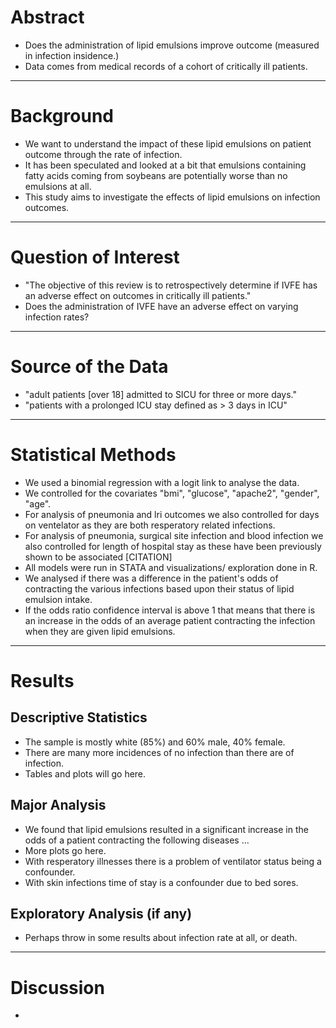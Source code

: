 # Abstract

- Does the administration of lipid emulsions improve outcome (measured in infection insidence.)
- Data comes from medical records of a cohort of critically ill patients. 

---

# Background

- We want to understand the impact of these lipid emulsions on patient outcome through the rate of infection. 
- It has been speculated and looked at a bit that emulsions containing fatty acids coming from soybeans are potentially worse than no emulsions at all. 
- This study aims to investigate the effects of lipid emulsions on infection outcomes. 


---

# Question of Interest

- "The objective of this review is to retrospectively determine if IVFE has an adverse effect on outcomes in critically ill patients." 
- Does the administration of IVFE have an adverse effect on varying infection rates? 


---

# Source of the Data

- "adult patients [over 18] admitted to SICU for three or more days."
- "patients with a prolonged ICU stay defined as > 3 days in ICU"

---

# Statistical Methods

- We used a binomial regression with a logit link to analyse the data. 
- We controlled for the covariates "bmi", "glucose", "apache2", "gender", "age". 
- For analysis of pneumonia and lri outcomes we also controlled for days on ventelator as they are both resperatory related infections. 
- For analysis of pneumonia, surgical site infection and blood infection we also controlled for length of hospital stay as these have been previously shown to be associated [CITATION]
- All models were run in STATA and visualizations/ exploration done in R. 	
- We analysed if there was a difference in the patient's odds of contracting the various infections based upon their status of lipid emulsion intake. 
- If the odds ratio confidence interval is above 1 that means that there is an increase in the odds of an average patient contracting the infection when they are given lipid emulsions. 

---

# Results

## Descriptive Statistics

- The sample is mostly white (85%) and 60% male, 40% female. 
- There are many more incidences of no infection than there are of infection. 
- Tables and plots will go here. 

## Major Analysis

- We found that lipid emulsions resulted in a significant increase in the odds of a patient contracting the following diseases ...
- More plots go here. 
- With resperatory illnesses there is a problem of ventilator status being a confounder. 
- With skin infections time of stay is a confounder due to bed sores. 

## Exploratory Analysis (if any)

- Perhaps throw in some results about infection rate at all, or death. 


---

# Discussion

- 

